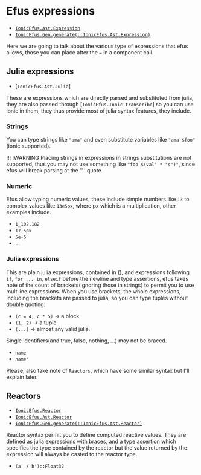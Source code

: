 # Efus expressions

- [`IonicEfus.Ast.Expression`](@ref)
- [`IonicEfus.Gen.generate(::IonicEfus.Ast.Expression)`](@ref)

Here we are going to talk about the various
type of expressions that efus allows, those you
can place after the `=` in a component call.

## Julia expressions

- [`IonicEfus.Ast.Julia`]

These are expressions which are directly parsed
and substituted from julia, they are also 
passed through [`IonicEfus.Ionic.transcribe`]
so you can use ionic in them, they thus provide
most of julia syntax features, they include.

### Strings

You can type strings like `"ama"` and even
substitute variables like `"ama $foo"`(ionic supported).

!!! !WARNING
    Placing strings in expressions in strings substitutions
    are not supported, thus you may not use
    something like `"foo $(val' * "s")"`, since efus
    will break parsing at the '"' quote.

### Numeric

Efus allow typing numeric values, these include simple 
numbers like `13` to complex values like `13e5px`, where
px which is a multiplication, other examples include.

- `1_102.182`
- `17.5px`
- `5e-5`
- ...


### Julia expressions

This are plain julia expressions, contained in (),
and expressions following `if`, `for ... in`, `elseif`
before the newline and type assertions, efus takes
note of the count of brackets(ignoring those in strings)
to permit you to use multiline expressions. When
you use brackets, the whole expressions, including 
the brackets are passed to julia, so you can type tuples
without double quoting:

- `(c = 4; c * 5)` -> a block
- `(1, 2)` ->  a tuple
- `(...)` -> almost any valid julia.

Single identifiers(and true, false, nothing, ...)
may not be braced.

- `name`
- `name'`

Please, also take note of `Reactors`, which have some
similar syntax but I'll explain later.

## Reactors

- [`IonicEfus.Reactor`](@ref)
- [`IonicEfus.Ast.Reactor`](@ref)
- [`IonicEfus.Gen.generate(::IonicEfus.Ast.Reactor)`](@ref)

Reactor syntax permit you to define computed
reactive values. They are defined as julia expressions
with braces, and a type assertion which specifies the
type contained by the reactor but the value returned
by the expression will always be casted to the reactor 
type.

- `(a' / b')::Float32`
